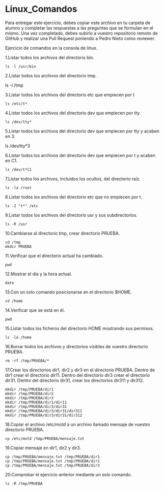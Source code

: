 # Linux_Comandos

Para entregar este ejercicio, debes copiar este archivo en tu carpeta de alumno y completar las respuestas a las preguntas que se formulan en el mismo.
Una vez completado, debes subirlo a vuestro repositorio remoto de GitHub y realizar una Pull Request poniendo a Pedro Nieto como reviewer.


Ejercicio de comandos en la consola de linux.

  1.Listar todos los archivos del directorio bin.
    
    ls -l /usr/bin
     
    
  2.Listar todos los archivos del directorio tmp.
   
   ls -l /tmp
    
    
  3.Listar todos los archivos del directorio etc que empiecen por t 
    
    ls /etc/t*

  
  4.Listar todos los archivos del directorio dev que empiecen por tty.
    
    ls /dev/tty*
    
    
  5.Listar todos los archivos del directorio dev que empiecen por tty y acaben en 3.
    
   ls /dev/tty*3
    
    
  6.Listar todos los archivos del directorio dev que empiecen por t y acaben en C1.
    
    ls /dev/t*C1


  7.Listar todos los archivos, incluidos los ocultos, del directorio raíz.
    
    ls -la /root
    

    
  8.Listar todos los archivos del directorio etc que no empiecen por t.
    
    ls -I "t*" /etc


  9.Listar todos los archivos del directorio usr y sus subdirectorios.
    
    ls -R /usr
    

  10.Cambiarse al directorio tmp, crear directorio PRUEBA.
    
    cd /tmp
    mkdir PRUEBA
    

  11.Verificar que el directorio actual ha cambiado.
    
    pwd


  12.Mostrar el día y la hora actual.
    
    date
    

  13.Con un solo comando posicionarse en el directorio $HOME.
    
    cd /home
    
 
  14.Verificar que se está en él.
    
    pwd


  15.Listar todos los ficheros del directorio HOME mostrando sus permisos.
    
    ls -la /home
    

  16.Borrar todos los archivos y directorios visibles de vuestro directorio PRUEBA.
    
    rm -rf /tmp/PRUEBA/*


  17.Crear los directorios dir1, dir2 y dir3 en el directorio PRUEBA. Dentro de dir1 crear el directorio dir11. Dentro del directorio 
  dir3 crear el directorio dir31. Dentro del directorio dir31, crear los directorios dir311 y dir312.
    
    mkdir /tmp/PRUEBA/dir1
    mkdir /tmp/PRUEBA/dir2
    mkdir /tmp/PRUEBA/dir3
    mkdir /tmp/PRUEBA/dir1/dir11
    mkdir /tmp/PRUEBA/dir3/dir31
    mkdir /tmp/PRUEBA/dir3/dir31/dir311
    mkdir /tmp/PRUEBA/dir3/dir31/dir312
    
    
  18.Copiar el archivo /etc/motd a un archivo llamado mensaje de vuestro directorio PRUEBA.
    
    cp /etc/motd /tmp/PRUEBA/mensaje.txt
    

  19.Copiar mensaje en dir1, dir2 y dir3.
    
    cp /tmp/PRUEBA/mensaje.txt /tmp/PRUEBA/dir1 
    cp /tmp/PRUEBA/mensaje.txt /tmp/PRUEBA/dir2
    cp /tmp/PRUEBA/mensaje.txt /tmp/PRUEBA/dir3  

    
  20.Comprobar el ejercicio anterior mediante un solo comando.
    
    ls -R /tmp/PRUEBA
    
   
